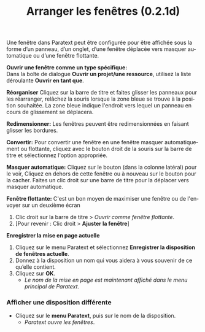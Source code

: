 ﻿---
lang: fr
title: Arranger les fenêtres (0.2.1d)
---

Une fenêtre dans Paratext peut être configurée pour être affichée sous la forme d’un panneau, d’un onglet, d’une fenêtre déplacée vers masquer automatique ou d’une fenêtre flottante.

**Ouvrir une fenêtre comme un type spécifique:**  
Dans la boîte de dialogue **Ouvrir un projet/une ressource**, utilisez la liste déroulante **Ouvrir en tant que**.

**Réorganiser** Cliquez sur la barre de titre et faites glisser les panneaux pour les réarranger, relâchez la souris lorsque la zone bleue se trouve à la position souhaitée. La zone bleue indique l'endroit vers lequel un panneau en cours de glissement se déplacera.

**Redimensionner:** Les fenêtres peuvent être redimensionnées en faisant glisser les bordures.

**Convertir:** Pour convertir une fenêtre en une fenêtre masquer automatiquement ou flottante, cliquez avec le bouton droit de la souris sur la barre de titre et sélectionnez l'option appropriée.

**Masquer automatique:** Cliquez sur le bouton (dans la colonne latéral) pour le voir, Cliquez en dehors de cette fenêtre ou à nouveau sur le bouton pour la cacher. Faites un clic droit sur une barre de titre pour la déplacer vers masquer automatique.

**Fenêtre flottante:** C'est un bon moyen de maximiser une fenêtre ou de l'envoyer sur un deuxième écran
1.  Clic droit sur la barre de titre \> *Ouvrir comme fenêtre flottante*.
1.  [Pour revenir : Clic droit \> **Ajuster la fenêtre**]

**Enregistrer la mise en page actuelle**

1.  Cliquez sur le menu Paratext et sélectionnez **Enregistrer la disposition de fenêtres actuelle**.
1.  Donnez à la disposition un nom qui vous aidera à vous souvenir de ce qu’elle contient.
1.  Cliquez sur **OK**.
     -  *Le nom de la mise en page est maintenant affiché dans le menu principal de Paratext*.

### Afficher une disposition différente

-  Cliquez sur le **menu Paratext**, puis sur le nom de la disposition.
   -  *Paratext ouvre les fenêtres*.

